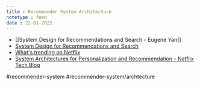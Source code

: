 ```yaml
---
title : Recommender System Architecture
notetype : feed
date : 22-01-2022
---
```




- [[System Design for Recommendations and Search - Eugene Yan]]
- [System Design for Recommendations and Search](https://eugeneyan.com/writing/system-design-for-discovery/)
- [What's trending on Netflix](https://netflixtechblog.com/whats-trending-on-netflix-f00b4b037f61)
- [System Architectures for Personalization and Recommendation - Netflix Tech Blog](https://netflixtechblog.com/system-architectures-for-personalization-and-recommendation-e081aa94b5d8)


#recommender-system #recommender-system/archtecture
